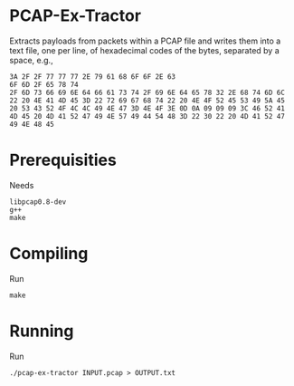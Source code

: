 PCAP-Ex-Tractor
===============
Extracts payloads from packets within a PCAP file and writes them into a text
file, one per line, of hexadecimal codes of the bytes, separated by a space,
e.g.,
```
3A 2F 2F 77 77 77 2E 79 61 68 6F 6F 2E 63
6F 6D 2F 65 78 74
2F 6D 73 66 69 6E 64 66 61 73 74 2F 69 6E 64 65 78 32 2E 68 74 6D 6C 22 20 4E 41 4D 45 3D 22 72 69 67 68 74 22 20 4E 4F 52 45 53 49 5A 45 20 53 43 52 4F 4C 4C 49 4E 47 3D 4E 4F 3E 0D 0A 09 09 09 3C 46 52 41 4D 45 20 4D 41 52 47 49 4E 57 49 44 54 48 3D 22 30 22 20 4D 41 52 47 49 4E 48 45
```

Prerequisities
==============
Needs
```
libpcap0.8-dev
g++
make
```

Compiling
=========
Run
```
make
```

Running
=======
Run
```
./pcap-ex-tractor INPUT.pcap > OUTPUT.txt
```
